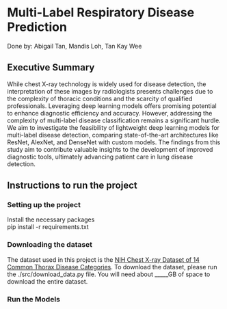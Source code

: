 # Multi-Label Respiratory Disease Prediction      
Done by: Abigail Tan, Mandis Loh, Tan Kay Wee      

## Executive Summary     
While chest X-ray technology is widely used for disease detection, the interpretation of these images by radiologists presents challenges due to the complexity of thoracic conditions and the scarcity of qualified professionals. Leveraging deep learning models offers promising potential to enhance diagnostic efficiency and accuracy. However, addressing the complexity of multi-label disease classification remains a significant hurdle. We aim to investigate the feasibility of lightweight deep learning models for multi-label disease detection, comparing state-of-the-art architectures like ResNet, AlexNet, and DenseNet with custom models. The findings from this study aim to contribute valuable insights to the development of improved diagnostic tools, ultimately advancing patient care in lung disease detection.     

## Instructions to run the project      
### Setting up the project        
Install the necessary packages     
  pip install -r requirements.txt       

### Downloading the dataset
The dataset used in this project is the [NIH Chest X-ray Dataset of 14 Common Thorax Disease Categories](https://nihcc.app.box.com/v/ChestXray-NIHCC/folder/36938765345). To download the dataset, please run the ./src/download_data.py file. You will need about _____GB of space to download the entire dataset.         

### Run the Models



